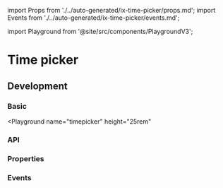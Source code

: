 import Props from './../auto-generated/ix-time-picker/props.md';
import Events from './../auto-generated/ix-time-picker/events.md';

import Playground from '@site/src/components/PlaygroundV3';

# Time picker

## Development

### Basic

<Playground
name="timepicker"
height="25rem"
>
</Playground>

### API

### Properties

<Props />

### Events

<Events />
